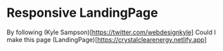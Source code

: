 # Responsive LandingPage 

By following (Kyle Sampson)[https://twitter.com/webdesignkyle] Could I make this page (LandingPage)[https://crystalclearenergy.netlify.app]

